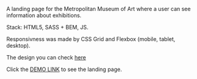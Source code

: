 A landing page for the Metropolitan Museum of Art where a user can see information about exhibitions. 

Stack: HTML5, SASS + BEM, JS.

Responsivness was made by CSS Grid and Flexbox (mobile, tablet, desktop).

The design you can check [here](https://www.figma.com/file/lSR1m42L9YwzQwzzxKwHpw/THE-MET?node-id=8590%3A29&t=Y4XNv9ZrN6Tp367H-0)

Click the [DEMO LINK](https://anna-shapovalova.github.io/met-landing/) to see the landing page.
